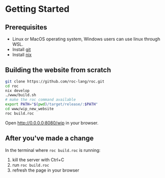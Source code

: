 
# Getting Started

## Prerequisites

- Linux or MacOS operating system, Windows users can use linux through WSL.
- Install [git](https://chat.openai.com/share/71fb3ae6-80d7-478c-8a27-a36aaa5ba921)
- Install [nix](https://nixos.org/download.html)

## Building the website from scratch

```bash
git clone https://github.com/roc-lang/roc.git
cd roc
nix develop
./www/build.sh
# make the roc command available 
export PATH="$(pwd)/target/release/:$PATH"
cd www/wip_new_website
roc build.roc
```

Open http://0.0.0.0:8080/wip in your browser.

## After you've made a change

In the terminal where `roc build.roc` is running:
1. kill the server with Ctrl+C
2. run `roc build.roc`
3. refresh the page in your browser